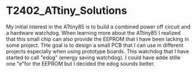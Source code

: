 # T2402_ATtiny_Solutions
My initial interest in the ATtiny85 is to build a combined power off circuit and a hardware watchdog. When learning more about the ATtiny85 I realized that this small chip can also provide the EEPROM that I have been lacking in some project. THe goal is to design a small PCB that I can use in different projects especially when using prototype boards.  This watchdog that I have started to call "edog" (energy saving watchdog). I could have adde stille one "e"for the EEPROM but I decided the edog sounds better.
